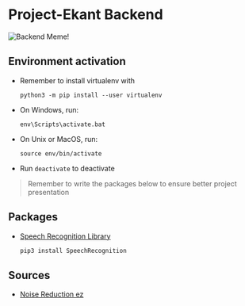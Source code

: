 # Project-Ekant Backend

![Backend Meme!](https://img-9gag-fun.9cache.com/photo/aB3n3N2_700bwp.webp)

## Environment activation

- Remember to install virtualenv with

  `python3 -m pip install --user virtualenv`

- On Windows, run:

  `env\Scripts\activate.bat`

- On Unix or MacOS, run:

  `source env/bin/activate`

- Run `deactivate` to deactivate

> Remember to write the packages below to ensure better project presentation

## Packages

- [Speech Recognition Library](https://pypi.org/project/SpeechRecognition)

  ```bash
  pip3 install SpeechRecognition
  ```

## Sources

- [Noise Reduction ez](https://colab.research.google.com/github/timsainb/noisereduce/blob/master/notebooks/1.0-test-noise-reduction.ipynb#scrollTo=J1Yux6VoDCEC)
